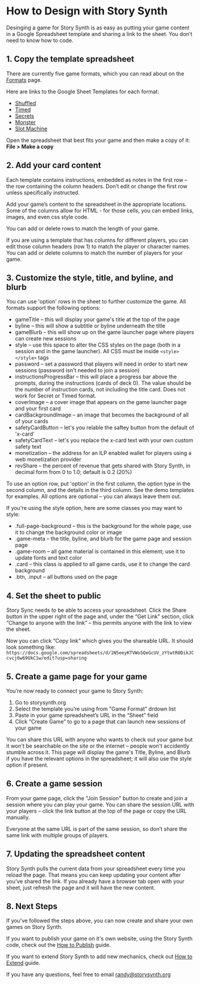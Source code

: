 # How to Design with Story Synth

Desinging a game for Story Synth is as easy as putting your game content in a Google Spreadsheet template and sharing a link to the sheet. You don’t need to know how to code.

## 1. Copy the template spreadsheet

There are currently five game formats, which you can read about on the [Formats](/guide/formats.html) page.

Here are links to the Google Sheet Templates for each format:

* [Shuffled](https://docs.google.com/spreadsheets/d/1N5eeyKTVWo5QeGcUV_zYtwtR0DikJCcvcj6w69UkC1w/edit?usp=sharing)
* [Timed](https://docs.google.com/spreadsheets/d/1yq2AKwaYL1uZrCnEfwgSpC0SPkQAZqnCdjNxH_pm018/edit?usp=sharing)
* [Secrets](https://docs.google.com/spreadsheets/d/1JwMF02DSxNKtjHp6u-wyznSs-iEG_3DpOobgc17I16o/edit?usp=sharing)
* [Monster](https://docs.google.com/spreadsheets/d/1NgNHy7Qe1R8KhGR2cOmJwL2aOl2tocBemW2HIAKjrvI/edit?usp=sharing)
* [Slot Machine](https://docs.google.com/spreadsheets/d/1t5LRUQG9DzMJ3kd8E9DZV7_EbE8J5-Gqhz7TWQ4Y-uU/edit?usp=sharing)

Open the spreadsheet that best fits your game and then make a copy of it: **File > Make a copy**

## 2. Add your card content

Each template contains instructions, embedded as notes in the first row – the row containing the column headers. Don’t edit or change the first row unless specifically instructed.

Add your game’s content to the spreadsheet in the appropriate locations. Some of the columns allow for HTML - for those cells, you can embed links, images, and even css style code.

You can add or delete rows to match the length of your game.

If you are using a template that has columns for different players, you can edit those column headers (row 1) to match the player or character names. You can add or delete columns to match the number of players for your game.

## 3. Customize the style, title, and byline, and blurb

You can use 'option' rows in the sheet to further customize the game. All formats support the following options:

* gameTitle – this will display your game's title at the top of the page
* byline – this will show a subtitle or byline underneath the title
* gameBlurb – this will show up on the game launcher page where players can create new sessions
* style – use this space to alter the CSS styles on the page (both in a session and in the game launcher). All CSS must be inside `<style> </style>` tags
* password – set a password that players will need in order to start new sessions (password isn't needed to join a session)
* instructionsProgressBar – this will place a progress bar above the prompts, during the instructions (cards of deck 0). The value should be the number of instruction cards, not including the title card. Does not work for Secret or Timed format.
* coverImage – a cover image that appears on the game launcher page and your first card
* cardBackgroundImage – an image that becomes the background of all of your cards
* safetyCardButton – let's you relable the saftey button from the default of 'x-card'
* safetyCardText – let's you replace the x-card text with your own custom safety text
* monetization – the address for an ILP enabled wallet for players using a web monetization provider
* revShare – the percent of revenue that gets shared with Story Synth, in decimal form from 0 to 1.0; default is 0.2 (20%)

To use an option row, put 'option' in the first column, the option type in the second column, and the details in the third column. See the demo templates for examples. All options are optional – you can always leave them out.

If you're using the style option, here are some classes you may want to style:

* .full-page-background – this is the background for the whole page, use it to change the background color or image
* .game-meta – the title, byline, and blurb for the game page and session page
* .game-room – all game material is contained in this element; use it to update fonts and text color
* .card – this class is applied to all game cards, use it to change the card background
* .btn, .input – all buttons used on the page

## 4. Set the sheet to public

Story Sync needs to be able to access your spreadsheet. Click the Share button in the upper right of the page and, under the “Get Link” section, click “Change to anyone with the link” – this permits anyone with the link to view the sheet.

Now you can click “Copy link” which gives you the shareable URL. It should look something like: `https://docs.google.com/spreadsheets/d/1N5eeyKTVWo5QeGcUV_zYtwtR0DikJCcvcj6w69UkC1w/edit?usp=sharing`

## 5. Create a game page for your game

You’re now ready to connect your game to Story Synth:

1. Go to storysynth.org
2. Select the template you’re using from “Game Format” drdown list
3. Paste in your game spreadsheet’s URL in the “Sheet” field
4. Click “Create Game” to go to a page that can launch new sessions of your game

You can share this URL with anyone who wants to check out your game but it won't be searchable on the site or the internet – people won't accidently stumble across it. This page will display the game's Title, Byline, and Blurb if you have the relevant options in the spreadsheet; it will also use the style option if present.

## 6. Create a game session

From your game page, click the "Join Session" button to create and join a session where you can play your game. You can share the session URL with your players – click the link button at the top of the page or copy the URL manually.

Everyone at the same URL is part of the same session, so don’t share the same link with multiple groups of players.

## 7. Updating the spreadsheet content

Story Synth pulls the current data from your spreadsheet every time you reload the page. That means you can keep updating your content after you’ve shared the link. If you already have a browser tab open with your sheet, just refresh the page and it will have the new content.

## 8. Next Steps

If you’ve followed the steps above, you can now create and share your own games on Story Synth.

If you want to publish your game on it's own website, using the Story Synth code, check out the [How to Publish](/guide/publish.html) guide.

If you want to extend Story Synth to add new mechanics, check out [How to Extend](/guide/extend.html) guide.

If you have any questions, feel free to email [randy@storysynth.org](mailto:randy@storysynth.org)

